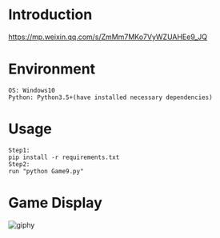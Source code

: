 # Introduction
https://mp.weixin.qq.com/s/ZmMm7MKo7VyWZUAHEe9_JQ

# Environment
```
OS: Windows10
Python: Python3.5+(have installed necessary dependencies)
```

# Usage
```
Step1:
pip install -r requirements.txt
Step2:
run "python Game9.py"
```

# Game Display
![giphy](demonstration/running.gif)